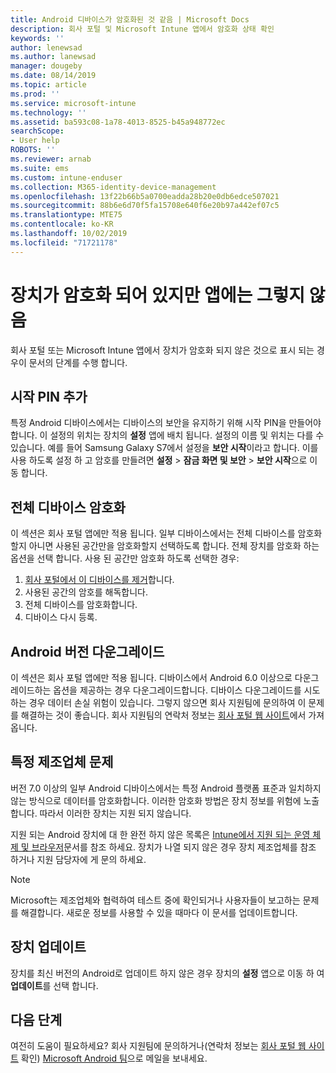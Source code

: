 ```yaml
---
title: Android 디바이스가 암호화된 것 같음 | Microsoft Docs
description: 회사 포털 및 Microsoft Intune 앱에서 암호화 상태 확인
keywords: ''
author: lenewsad
ms.author: lanewsad
manager: dougeby
ms.date: 08/14/2019
ms.topic: article
ms.prod: ''
ms.service: microsoft-intune
ms.technology: ''
ms.assetid: ba593c08-1a78-4013-8525-b45a948772ec
searchScope:
- User help
ROBOTS: ''
ms.reviewer: arnab
ms.suite: ems
ms.custom: intune-enduser
ms.collection: M365-identity-device-management
ms.openlocfilehash: 13f22b66b5a0700eadda28b20e0db6edce507021
ms.sourcegitcommit: 88b6e6d70f5fa15708e640f6e20b97a442ef07c5
ms.translationtype: MTE75
ms.contentlocale: ko-KR
ms.lasthandoff: 10/02/2019
ms.locfileid: "71721178"
---
```

# <a name="device-encrypted-but-apps-say-otherwise"></a>장치가 암호화 되어 있지만 앱에는 그렇지 않음

회사 포털 또는 Microsoft Intune 앱에서 장치가 암호화 되지 않은 것으로 표시 되는 경우이 문서의 단계를 수행 합니다.  

## <a name="add-a-startup-pin"></a>시작 PIN 추가

특정 Android 디바이스에서는 디바이스의 보안을 유지하기 위해 시작 PIN을 만들어야 합니다. 이 설정의 위치는 장치의 **설정** 앱에 배치 됩니다. 설정의 이름 및 위치는 다를 수 있습니다. 예를 들어 Samsung Galaxy S7에서 설정을 **보안 시작**이라고 합니다. 이를 사용 하도록 설정 하 고 암호를 만들려면 **설정** > **잠금 화면 및 보안** > **보안 시작**으로 이동 합니다.  

## <a name="encrypt-the-entire-device"></a>전체 디바이스 암호화

이 섹션은 회사 포털 앱에만 적용 됩니다. 일부 디바이스에서는 전체 디바이스를 암호화할지 아니면 사용된 공간만을 암호화할지 선택하도록 합니다. 전체 장치를 암호화 하는 옵션을 선택 합니다. 사용 된 공간만 암호화 하도록 선택한 경우:

1. [회사 포털에서 이 디바이스를 제거](unenroll-your-device-from-intune-android.md)합니다.
2. 사용된 공간의 암호를 해독합니다.  
3. 전체 디바이스를 암호화합니다.  
4. 디바이스 다시 등록.  

## <a name="downgrade-your-version-of-android"></a>Android 버전 다운그레이드

이 섹션은 회사 포털 앱에만 적용 됩니다. 디바이스에서 Android 6.0 이상으로 다운그레이드하는 옵션을 제공하는 경우 다운그레이드합니다. 디바이스 다운그레이드를 시도하는 경우 데이터 손실 위험이 있습니다. 그렇지 않으면 회사 지원팀에 문의하여 이 문제를 해결하는 것이 좋습니다. 회사 지원팀의 연락처 정보는 [회사 포털 웹 사이트](https://go.microsoft.com/fwlink/?linkid=2010980)에서 가져옵니다.  

## <a name="specific-manufacturer-issues"></a>특정 제조업체 문제

버전 7.0 이상의 일부 Android 디바이스에서는 특정 Android 플랫폼 표준과 일치하지 않는 방식으로 데이터를 암호화합니다. 이러한 암호화 방법은 장치 정보를 위험에 노출 합니다. 따라서 이러한 장치는 지원 되지 않습니다.

지원 되는 Android 장치에 대 한 완전 하지 않은 목록은 [Intune에서 지원 되는 운영 체제 및 브라우저](https://docs.microsoft.com/intune/fundamentals/supported-devices-browsers#supported-samsung-knox-standard-devices)문서를 참조 하세요. 장치가 나열 되지 않은 경우 장치 제조업체를 참조 하거나 지원 담당자에 게 문의 하세요.

> [!Note]
> Microsoft는 제조업체와 협력하여 테스트 중에 확인되거나 사용자들이 보고하는 문제를 해결합니다. 새로운 정보를 사용할 수 있을 때마다 이 문서를 업데이트합니다.

## <a name="update-devices"></a>장치 업데이트

장치를 최신 버전의 Android로 업데이트 하지 않은 경우 장치의 **설정** 앱으로 이동 하 여 **업데이트**를 선택 합니다.  

## <a name="next-steps"></a>다음 단계

여전히 도움이 필요하세요? 회사 지원팀에 문의하거나(연락처 정보는 [회사 포털 웹 사이트](https://go.microsoft.com/fwlink/?linkid=2010980) 확인) <a href="mailto:wintunedroidfbk@microsoft.com?subject=I'm having trouble with enrolling my Android device&body=Describe the issue you're experiencing here.">Microsoft Android 팀</a>으로 메일을 보내세요.  

